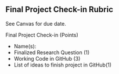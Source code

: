 Final Project Check-in Rubric
------

See Canvas for due date.

Final Project Check-in  (Points)

- Name(s): 
- Finalized Research Question (1)
- Working Code in GitHub (3)
- List of ideas to finish project in GitHub(1)